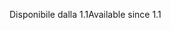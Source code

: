 <span data-ttu-id="a23f0-101">Disponibile dalla 1.1</span><span class="sxs-lookup"><span data-stu-id="a23f0-101">Available since 1.1</span></span>